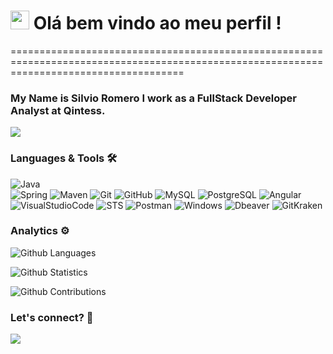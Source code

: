
<h1><img src="https://emojis.slackmojis.com/emojis/images/1531849430/4246/blob-sunglasses.gif?1531849430" width="30"/> Olá bem vindo ao meu perfil ! </h1>
==========================================================================================================================================


<h3>My Name is Silvio Romero I work as a FullStack Developer Analyst at Qintess.</h3>

![](http://estruyf-github.azurewebsites.net/api/VisitorHit?user=silviorss&repo=silviorss&countColorcountColor)

### Languages & Tools 🛠  
![Java](https://camo.githubusercontent.com/73aa90840b16c6aeb7b50a8296e5943d03a4a7a7164b083145f2b656bc366de2/68747470733a2f2f696d672e736869656c64732e696f2f62616467652f2d4a6176612d3035313232413f7374796c653d666c6174266c6f676f3d4a617661266c6f676f436f6c6f723d7768697465)&nbsp;  
![Spring](https://camo.githubusercontent.com/3043d82ffde7423bcd709b7ed1e78680d1a765644e1cf85afac5fb2bb9d369f8/68747470733a2f2f696d672e736869656c64732e696f2f62616467652f2d537072696e672d3035313232413f7374796c653d666c6174266c6f676f3d737072696e67266c6f676f436f6c6f723d7768697465)&nbsp;![Maven](https://camo.githubusercontent.com/dccde90ea0da3f84e4ba52219c190d7b3f01d2e0c8d4a543a24644df6a71f0cc/68747470733a2f2f696d672e736869656c64732e696f2f62616467652f2d4d6176656e2d3035313232413f7374796c653d666c6174266c6f676f3d6170616368652d6d6176656e266c6f676f436f6c6f723d7768697465)&nbsp;![Git](https://camo.githubusercontent.com/2fc774b6f44efd9ac27316c539e0e94f8e524f872dc5b1c3ef60266a598331bc/68747470733a2f2f696d672e736869656c64732e696f2f62616467652f2d4769742d3035313232413f7374796c653d666c6174266c6f676f3d676974)&nbsp;![GitHub](https://camo.githubusercontent.com/202a58d250ff1d21ee70433e0070b55f8fed747f8883c1750742aa791b1ad871/68747470733a2f2f696d672e736869656c64732e696f2f62616467652f2d4769744875622d3035313232413f7374796c653d666c6174266c6f676f3d676974687562)&nbsp;![MySQL](https://camo.githubusercontent.com/6149d80893ee592f3056498da898f957348cd14a1ff921deb4e081c8eac7ef71/68747470733a2f2f696d672e736869656c64732e696f2f62616467652f2d4d7953514c2d3035313232413f7374796c653d666c6174266c6f676f3d6d7973716c266c6f676f436f6c6f723d7768697465)&nbsp;![PostgreSQL](https://camo.githubusercontent.com/deccb69ba790a9780d9685de4ecf3dfc04886770083089c5c413e24b97d0acb5/68747470733a2f2f696d672e736869656c64732e696f2f62616467652f2d506f737467726553514c2d3035313232413f7374796c653d666c6174266c6f676f3d706f737467726573716c)&nbsp;![Angular](https://img.shields.io/badge/-Angular-05122A?style=flat&color=orange)&nbsp;  
![VisualStudioCode](https://camo.githubusercontent.com/1ca4fca85fcdf590edd7002c02ded299502daa79309d0656859b69d55a1c1fa9/68747470733a2f2f696d672e736869656c64732e696f2f62616467652f2d56697375616c25323053747564696f253230436f64652d3035313232413f7374796c653d666c6174266c6f676f3d76697375616c2d73747564696f2d636f6465266c6f676f436f6c6f723d303037414343)&nbsp;![STS](https://img.shields.io/badge/-STS-05122A?style=flat&color=gray)&nbsp;![Postman](https://camo.githubusercontent.com/69fce002771177e8a52368ab49e27f629ce0a0c041c03890d5c22a9fe5e60c39/68747470733a2f2f696d672e736869656c64732e696f2f62616467652f2d506f73746d616e2d3035313232413f7374796c653d666c6174266c6f676f3d706f73746d616e)&nbsp;![Windows](https://img.shields.io/badge/-Windows-05122A?style=flat&color=gray)&nbsp;![Dbeaver](https://img.shields.io/badge/-Dbeaver-05122A?style=flat&color=gray)&nbsp;![GitKraken](https://img.shields.io/badge/-GitKraken-05122A?style=flat&color=gray)&nbsp;  


### Analytics ⚙️

![Github Languages](https://github-readme-stats.vercel.app/api/top-langs/?username=silviorss&layout=compact&count_private=true)

![Github Statistics](https://github-readme-stats.vercel.app/api/?username=silviorss&count_private=true&show_icons=true)

![Github Contributions](https://github-readme-streak-stats.herokuapp.com/?user=silviorss&hide_border=true)

### Let's connect? 🤝

<p align="left">

<a href="https://www.linkedin.com/in/silvio-romero-17a497a2/"><img src="https://img.shields.io/badge/-LinkedIn-0077B5?style=flat&logo=Linkedin&logoColor=white"/></a>

</p>